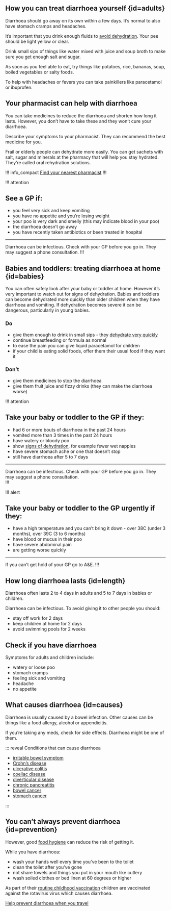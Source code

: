 ## How you can treat diarrhoea yourself {id=adults}

Diarrhoea should go away on its own within a few days. It’s normal to also have stomach cramps and headaches. 

It’s important that you drink enough fluids to [avoid dehydration](/dehydration/). Your pee should be light yellow or clear.

Drink small sips of things like water mixed with juice and soup broth to make sure you get enough salt and sugar. 

As soon as you feel able to eat, try things like potatoes, rice, bananas, soup, boiled vegetables or salty foods. 

To help with headaches or fevers you can take painkillers like paracetamol or ibuprofen. 


## Your pharmacist can help with diarrhoea  

You can take medicines to reduce the diarrhoea and shorten how long it lasts. However, you don’t have to take these and they won’t cure your diarrhoea. 

Describe your symptoms to your pharmacist. They can recommend the best medicine for you.

Frail or elderly people can dehydrate more easily. You can get sachets with salt, sugar and minerals at the pharmacy that will help you stay hydrated. They’re called oral rehydration solutions. 

!!! info_compact
  [Find your nearest pharmacist](https://beta.nhs.uk/finders/find-help)
!!!


!!! attention
 ## See a GP if:
  - you feel very sick and keep vomiting 
  - you have no appetite and you’re losing weight
  - your poo is very dark and smelly (this may indicate blood in your poo) 
  - the diarrhoea doesn’t go away
  - you have recently taken antibiotics or been treated in hospital

***
Diarrhoea can be infectious. Check with your GP before you go in. They may suggest a phone consultation. 
!!!


## Babies and toddlers: treating diarrhoea at home {id=babies}

You can often safely look after your baby or toddler at home. However it’s very important to watch out for signs of dehydration. Babies and toddlers can become dehydrated more quickly than older children when they have diarrhoea and vomiting. If dehydration becomes severe it can be dangerous, particularly in young babies.

<article class="panel panel--binary">
  <section class="panel__column">
    <div class="panel__content">
      <h3>Do</h3>
      <ul class="list--check">
        <li>give them enough to drink in small sips - they <a href="http://www.nhs.uk/Conditions/Dehydration/Pages/Symptoms.aspx">dehydrate very quickly</a></li>
        <li>continue breastfeeding or formula as normal</li>
        <li>to ease the pain you can give liquid paracetamol for children</li>
        <li>if your child is eating solid foods, offer them their usual food if they want it</li>
      </ul>
    </div>
  </section>
  <section class="panel__column">
    <div class="panel__content">
      <h3>Don’t</h3>
      <ul class="list--cross">
        <li>give them medicines to stop the diarrhoea</li>
        <li>give them fruit juice and fizzy drinks (they can make the diarrhoea worse)</li>
      </ul>
    </div>
  </section>
</article>

!!! attention
  ## Take your baby or toddler to the GP if they:
  - had 6 or more bouts of diarrhoea in the past 24 hours
  - vomited more than 3 times in the past 24 hours
  - have watery or bloody poo
  - show [signs of dehydration](http://www.nhs.uk/Conditions/Dehydration/Pages/Symptoms.aspx), for example fewer wet nappies
  - have severe stomach ache or one that doesn’t stop
  - still have diarrhoea after 5 to 7 days

  ***
  Diarrhoea can be infectious. Check with your GP before you go in. They may suggest a phone consultation.  
!!!


!!! alert
  ## Take your baby or toddler to the GP urgently if they:
  - have a high temperature and you can’t bring it down - over 38C (under 3 months), over 39C (3 to 6 months)
  - have blood or mucus in their poo
  - have severe abdominal pain
  - are getting worse quickly

  ***
  If you can’t get hold of your GP go to A&E.
!!!


## How long diarrhoea lasts {id=length}

Diarrhoea often lasts 2 to 4 days in adults and 5 to 7 days in babies or children. 

Diarrhoea can be infectious. To avoid giving it to other people you should:

- stay off work for 2 days
- keep children at home for 2 days
- avoid swimming pools for 2 weeks


## Check if you have diarrhoea

Symptoms for adults and children include: 

- watery or loose poo
- stomach cramps
- feeling sick and vomiting  
- headache
- no appetite


## What causes diarrhoea {id=causes}

Diarrhoea is usually caused by a bowel infection. Other causes can be things like a food allergy, alcohol or appendicitis. 

If you’re taking any meds, check for side effects. Diarrhoea might be one of them. 

::: reveal Conditions that can cause diarrhoea 

- [irritable bowel symptom](http://www.nhs.uk/Conditions/Irritable-bowel-syndrome/Pages/Introduction.aspx)
- [Crohn’s disease](http://www.nhs.uk/conditions/crohns-disease/pages/introduction.aspx)
- [ulcerative colitis](http://www.nhs.uk/conditions/Ulcerative-colitis/Pages/Introduction.aspx)
- [coeliac disease](http://www.nhs.uk/conditions/Coeliac-disease/Pages/Introduction.aspx)
- [diverticular disease](http://www.nhs.uk/Conhyitions/Diverticular-disease-and-diverticulitis/Pages/Introduction.aspx)
- [chronic pancreatitis](http://www.nhs.uk/conditions/Pancreatitis-chronic/Pages/Introduction.aspx)
- [bowel cancer](http://www.nhs.uk/Conditions/Cancer-of-the-colon-rectum-or-bowel/Pages/Introduction.aspx)
- [stomach cancer](http://www.nhs.uk/conditions/Cancer-of-the-stomach/Pages/Introduction.aspx)

:::


## You can’t always prevent diarrhoea {id=prevention}

However, good [food hygiene](https://www.food.gov.uk/) can reduce the risk of getting it. 

While you have diarrhoea: 

- wash your hands well every time you’ve been to the toilet  
- clean the toilet after you’ve gone
- not share towels and things you put in your mouth like cutlery
- wash soiled clothes or bed linen at 60 degrees or higher

As part of their [routine childhood vaccination](http://www.nhs.uk/Conditions/vaccinations/Pages/rotavirus-vaccine.aspx) children are vaccinated against the rotavirus virus which causes diarrhoea. 

[Help prevent diarrhoea when you travel](http://www.fitfortravel.nhs.uk/advice/disease-prevention-advice/travellers-diarrhoea.aspx#prevention)